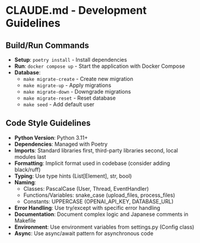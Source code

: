 # CLAUDE.md - Development Guidelines

## Build/Run Commands
- **Setup**: `poetry install` - Install dependencies
- **Run**: `docker compose up` - Start the application with Docker Compose
- **Database**:
  - `make migrate-create` - Create new migration
  - `make migrate-up` - Apply migrations
  - `make migrate-down` - Downgrade migrations
  - `make migrate-reset` - Reset database
  - `make seed` - Add default user

## Code Style Guidelines
- **Python Version**: Python 3.11+
- **Dependencies**: Managed with Poetry
- **Imports**: Standard libraries first, third-party libraries second, local modules last
- **Formatting**: Implicit format used in codebase (consider adding black/ruff)
- **Typing**: Use type hints (List[Element], str, bool)
- **Naming**:
  - Classes: PascalCase (User, Thread, EventHandler)
  - Functions/Variables: snake_case (upload_files, process_files)
  - Constants: UPPERCASE (OPENAI_API_KEY, DATABASE_URL)
- **Error Handling**: Use try/except with specific error handling
- **Documentation**: Document complex logic and Japanese comments in Makefile
- **Environment**: Use environment variables from settings.py (Config class)
- **Async**: Use async/await pattern for asynchronous code